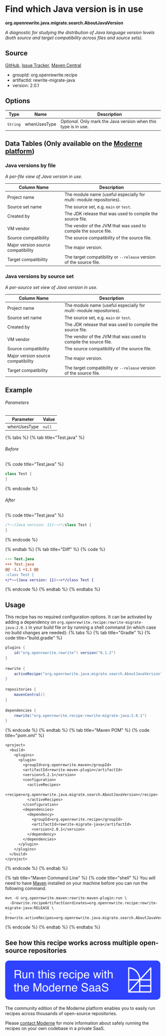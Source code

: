 # Find which Java version is in use

**org.openrewrite.java.migrate.search.AboutJavaVersion**

_A diagnostic for studying the distribution of Java language version levels (both source and target compatibility across files and source sets)._

## Source

[GitHub](https://github.com/openrewrite/rewrite-migrate-java/blob/main/src/main/java/org/openrewrite/java/migrate/search/AboutJavaVersion.java), [Issue Tracker](https://github.com/openrewrite/rewrite-migrate-java/issues), [Maven Central](https://central.sonatype.com/artifact/org.openrewrite.recipe/rewrite-migrate-java/2.0.1/jar)

* groupId: org.openrewrite.recipe
* artifactId: rewrite-migrate-java
* version: 2.0.1

## Options

| Type | Name | Description |
| -- | -- | -- |
| `String` | whenUsesType | *Optional*. Only mark the Java version when this type is in use. |

## Data Tables (Only available on the [Moderne platform](https://public.moderne.io/))

### Java versions by file

_A per-file view of Java version in use._

| Column Name | Description |
| ----------- | ----------- |
| Project name | The module name (useful especially for multi-module repositories). |
| Source set name | The source set, e.g. `main` or `test`. |
| Created by | The JDK release that was used to compile the source file. |
| VM vendor | The vendor of the JVM that was used to compile the source file. |
| Source compatibility | The source compatibility of the source file. |
| Major version source compatibility | The major version. |
| Target compatibility | The target compatibility or `--release` version of the source file. |

### Java versions by source set

_A per-source set view of Java version in use._

| Column Name | Description |
| ----------- | ----------- |
| Project name | The module name (useful especially for multi-module repositories). |
| Source set name | The source set, e.g. `main` or `test`. |
| Created by | The JDK release that was used to compile the source file. |
| VM vendor | The vendor of the JVM that was used to compile the source file. |
| Source compatibility | The source compatibility of the source file. |
| Major version source compatibility | The major version. |
| Target compatibility | The target compatibility or `--release` version of the source file. |

## Example

###### Parameters
| Parameter | Value |
| -- | -- |
|whenUsesType|`null`|


{% tabs %}
{% tab title="Test.java" %}

###### Before
{% code title="Test.java" %}
```java
class Test {
}
```
{% endcode %}

###### After
{% code title="Test.java" %}
```java
/*~~(Java version: 11)~~>*/class Test {
}
```
{% endcode %}

{% endtab %}
{% tab title="Diff" %}
{% code %}
```diff
--- Test.java
+++ Test.java
@@ -1,1 +1,1 @@
-class Test {
+/*~~(Java version: 11)~~>*/class Test {
```
{% endcode %}
{% endtab %}
{% endtabs %}


## Usage

This recipe has no required configuration options. It can be activated by adding a dependency on `org.openrewrite.recipe:rewrite-migrate-java:2.0.1` in your build file or by running a shell command (in which case no build changes are needed): 
{% tabs %}
{% tab title="Gradle" %}
{% code title="build.gradle" %}
```groovy
plugins {
    id("org.openrewrite.rewrite") version("6.1.2")
}

rewrite {
    activeRecipe("org.openrewrite.java.migrate.search.AboutJavaVersion")
}

repositories {
    mavenCentral()
}

dependencies {
    rewrite("org.openrewrite.recipe:rewrite-migrate-java:2.0.1")
}
```
{% endcode %}
{% endtab %}
{% tab title="Maven POM" %}
{% code title="pom.xml" %}
```markup
<project>
  <build>
    <plugins>
      <plugin>
        <groupId>org.openrewrite.maven</groupId>
        <artifactId>rewrite-maven-plugin</artifactId>
        <version>5.2.1</version>
        <configuration>
          <activeRecipes>
            <recipe>org.openrewrite.java.migrate.search.AboutJavaVersion</recipe>
          </activeRecipes>
        </configuration>
        <dependencies>
          <dependency>
            <groupId>org.openrewrite.recipe</groupId>
            <artifactId>rewrite-migrate-java</artifactId>
            <version>2.0.1</version>
          </dependency>
        </dependencies>
      </plugin>
    </plugins>
  </build>
</project>
```
{% endcode %}
{% endtab %}

{% tab title="Maven Command Line" %}
{% code title="shell" %}
You will need to have [Maven](https://maven.apache.org/download.cgi) installed on your machine before you can run the following command.

```shell
mvn -U org.openrewrite.maven:rewrite-maven-plugin:run \
  -Drewrite.recipeArtifactCoordinates=org.openrewrite.recipe:rewrite-migrate-java:RELEASE \
  -Drewrite.activeRecipes=org.openrewrite.java.migrate.search.AboutJavaVersion
```
{% endcode %}
{% endtab %}
{% endtabs %}

## See how this recipe works across multiple open-source repositories

[![Moderne Link Image](/.gitbook/assets/ModerneRecipeButton.png)](https://public.moderne.io/recipes/org.openrewrite.java.migrate.search.AboutJavaVersion)

The community edition of the Moderne platform enables you to easily run recipes across thousands of open-source repositories.

Please [contact Moderne](https://moderne.io/product) for more information about safely running the recipes on your own codebase in a private SaaS.

